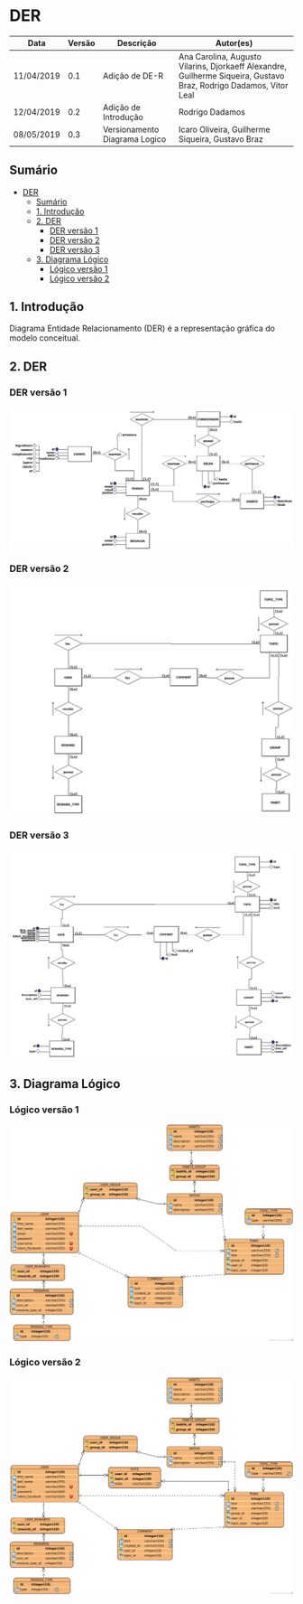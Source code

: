 # DER

| **Data**   | **Versão** | **Descrição**                 | **Autor(es)**                                                                                                      |
| ---------- | ---------- | ----------------------------- | ------------------------------------------------------------------------------------------------------------------ |
| 11/04/2019 | 0.1        | Adição de DE-R                | Ana Carolina, Augusto Vilarins, Djorkaeff Alexandre, Guilherme Siqueira, Gustavo Braz, Rodrigo Dadamos, Vitor Leal |
| 12/04/2019 | 0.2        | Adição de Introdução          | Rodrigo Dadamos                                                                                                    |
| 08/05/2019 | 0.3        | Versionamento Diagrama Logico | Icaro Oliveira, Guilherme Siqueira, Gustavo Braz                                                                   |

## Sumário

- [DER](#der)
  - [Sumário](#sum%C3%A1rio)
  - [1. Introdução](#1-introdu%C3%A7%C3%A3o)
  - [2. DER](#2-der)
    - [DER versão 1](#der-vers%C3%A3o-1)
    - [DER versão 2](#der-vers%C3%A3o-2)
    - [DER versão 3](#der-vers%C3%A3o-3)
  - [3. Diagrama Lógico](#3-diagrama-l%C3%B3gico)
    - [Lógico versão 1](#l%C3%B3gico-vers%C3%A3o-1)
    - [Lógico versão 2](#l%C3%B3gico-vers%C3%A3o-2)

## 1. Introdução

Diagrama Entidade Relacionamento (DER) é a representação gráfica do modelo conceitual.

## 2. DER

### DER versão 1

![der](../assets/img/banco/der-v1.png)

### DER versão 2

![der](../assets/img/banco/der_v3.jpg)

### DER versão 3

![der](../assets/img/banco/der_v5.jpg)

## 3. Diagrama Lógico

### Lógico versão 1

![logico-1](../assets/img/banco/der_v2.jpg)

### Lógico versão 2

![logico-1](../assets/img/banco/logico-v2.png)
